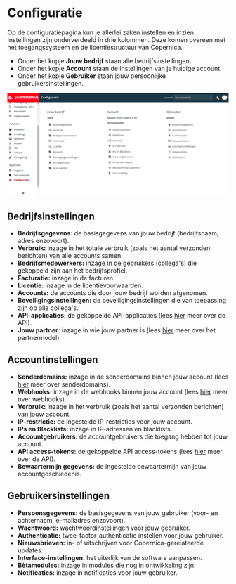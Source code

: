 # Configuratie
Op de configuratiepagina kun je allerlei zaken instellen en inzien. Instellingen zijn onderverdeeld in drie kolommen. Deze komen overeen met het toegangssysteem en de licentiestructuur van Copernica. 

* Onder het kopje __Jouw bedrijf__ staan alle bedrijfsinstellingen.
* Onder het kopje __Account__ staan de instellingen van je huidige account.  
* Onder het kopje __Gebruiker__ staan jouw persoonlijke gebruikersinstellingen.

![Copernica-configuratie](../images/nl/copernicaconfiguratie.png)

## Bedrijfsinstellingen  
* __Bedrijfsgegevens:__ de basisgegevens van jouw bedrijf (bedrijfsnaam, adres enzovoort). 
* __Verbruik:__ inzage in het totale verbruik (zoals het aantal verzonden berichten) van alle accounts samen. 
* __Bedrijfsmedewerkers:__ inzage in de gebruikers (collega's) die gekoppeld zijn aan het bedrijfsprofiel. 
* __Facturatie:__ inzage in de facturen. 
* __Licentie:__ inzage in de licentievoorwaarden. 
* __Accounts:__ de accounts die door jouw bedrijf worden afgenomen. 
* __Beveiligingsinstellingen:__ de beveiligingsinstellingen die van toepassing zijn op alle collega's.
* __API-applicaties:__ de gekoppelde API-applicaties (lees [hier](./apis) meer over de API). 
* __Jouw partner:__ inzage in wie jouw partner is (lees [hier](https://www.copernica.com/nl/support/partners) meer over het partnermodel)  

## Accountinstellingen
* __Senderdomains:__ inzage in de senderdomains binnen jouw account (lees [hier](./sender-domains) meer over senderdomains).
* __Webhooks:__ inzage in de webhooks binnen jouw account (lees [hier](./webhooks) meer over webhooks).
* __Verbruik:__ inzage in het verbruik (zoals het aantal verzonden berichten) van jouw account.  
* __IP-restrictie:__ de ingestelde IP-restricties voor jouw account.
* __IPs en Blacklists:__ inzage in IP-adressen en blacklists.
* __Accountgebruikers:__ de accountgebruikers die toegang hebben tot jouw account.
* __API access-tokens:__ de gekoppelde API access-tokens (lees [hier](./apis) meer over de API).
* __Bewaartermijn gegevens:__ de ingestelde bewaartermijn van jouw accountgeschiedenis.

## Gebruikersinstellingen  
* __Persoonsgegevens:__ de basisgegevens van jouw gebruiker (voor- en achternaam, e-mailadres enzovoort). 
* __Wachtwoord:__ wachtwoordinstellingen voor jouw gebruiker.
* __Authenticatie:__ twee-factor-authenticatie instellen voor jouw gebruiker.
* __Nieuwsbrieven:__ in- of uitschrijven voor Copernica-gerelateerde updates. 
* __Interface-instellingen:__ het uiterlijk van de software aanpassen.  
* __Bètamodules:__ inzage in modules die nog in ontwikkeling zijn. 
* __Notificaties:__ inzage in notificaties voor jouw gebruiker.

